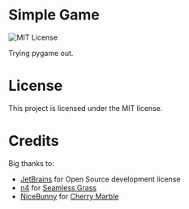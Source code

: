 # Simple Game
![MIT License](https://img.shields.io/github/license/JustKappaMan/Simple-Game)

Trying pygame out.
# License
This project is licensed under the MIT license.
# Credits
Big thanks to:
* [JetBrains](https://www.jetbrains.com/community/opensource) for Open Source development license
* [n4](https://opengameart.org/users/n4) for [Seamless Grass](https://opengameart.org/content/seamless-grass)
* [NiceBunny](https://opengameart.org/users/nicebunny) for [Cherry Marble](https://opengameart.org/content/cherry-marble)